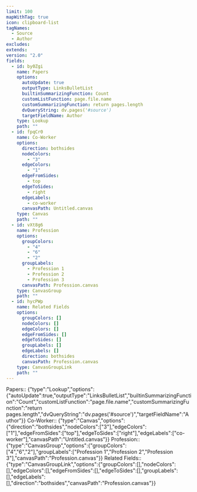 ```yaml
---
limit: 100
mapWithTag: true
icon: clipboard-list
tagNames:
  - Source
  - Author
excludes: 
extends: 
version: "2.0"
fields:
  - id: by0Zgi
    name: Papers
    options:
      autoUpdate: true
      outputType: LinksBulletList
      builtinSummarizingFunction: Count
      customListFunction: page.file.name
      customSummarizingFunction: return pages.length
      dvQueryString: dv.pages('#source')
      targetFieldName: Author
    type: Lookup
    path: ""
  - id: fpqCr0
    name: Co-Worker
    options:
      direction: bothsides
      nodeColors:
        - "3"
      edgeColors:
        - "1"
      edgeFromSides:
        - top
      edgeToSides:
        - right
      edgeLabels:
        - co-worker
      canvasPath: Untitled.canvas
    type: Canvas
    path: ""
  - id: vXt8g6
    name: Profession
    options:
      groupColors:
        - "4"
        - "6"
        - "2"
      groupLabels:
        - Profession 1
        - Profession 2
        - Profession 3
      canvasPath: Profession.canvas
    type: CanvasGroup
    path: ""
  - id: hycPWp
    name: Related Fields
    options:
      groupColors: []
      nodeColors: []
      edgeColors: []
      edgeFromSides: []
      edgeToSides: []
      groupLabels: []
      edgeLabels: []
      direction: bothsides
      canvasPath: Profession.canvas
    type: CanvasGroupLink
    path: ""
---
```


Papers:: {"type":"Lookup","options":{"autoUpdate":true,"outputType":"LinksBulletList","builtinSummarizingFunction":"Count","customListFunction":"page.file.name","customSummarizingFunction":"return pages.length","dvQueryString":"dv.pages('#source')","targetFieldName":"Author"}}
Co-Worker:: {"type":"Canvas","options":{"direction":"bothsides","nodeColors":["3"],"edgeColors":["1"],"edgeFromSides":["top"],"edgeToSides":["right"],"edgeLabels":["co-worker"],"canvasPath":"Untitled.canvas"}}
Profession:: {"type":"CanvasGroup","options":{"groupColors":["4","6","2"],"groupLabels":["Profession 1","Profession 2","Profession 3"],"canvasPath":"Profession.canvas"}}
Related Fields:: {"type":"CanvasGroupLink","options":{"groupColors":[],"nodeColors":[],"edgeColors":[],"edgeFromSides":[],"edgeToSides":[],"groupLabels":[],"edgeLabels":[],"direction":"bothsides","canvasPath":"Profession.canvas"}}